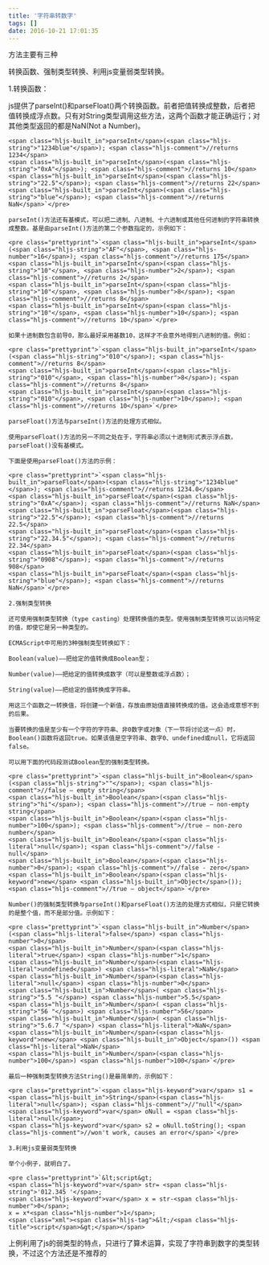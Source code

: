 ```yaml
---
title: '字符串转数字'
tags: []
date: 2016-10-21 17:01:35
---
```


方法主要有三种

转换函数、强制类型转换、利用js变量弱类型转换。

1.转换函数：

js提供了parseInt()和parseFloat()两个转换函数。前者把值转换成整数，后者把值转换成浮点数。只有对String类型调用这些方法，这两个函数才能正确运行；对其他类型返回的都是NaN(Not a Number)。

    <span class="hljs-built_in">parseInt</span>(<span class="hljs-string">"1234blue"</span>); <span class="hljs-comment">//returns 1234</span>
    <span class="hljs-built_in">parseInt</span>(<span class="hljs-string">"0xA"</span>); <span class="hljs-comment">//returns 10</span>
    <span class="hljs-built_in">parseInt</span>(<span class="hljs-string">"22.5"</span>); <span class="hljs-comment">//returns 22</span>
    <span class="hljs-built_in">parseInt</span>(<span class="hljs-string">"blue"</span>); <span class="hljs-comment">//returns NaN</span>`</pre>

    parseInt()方法还有基模式，可以把二进制、八进制、十六进制或其他任何进制的字符串转换成整数。基是由parseInt()方法的第二个参数指定的，示例如下：

    <pre class="prettyprint">`<span class="hljs-built_in">parseInt</span>(<span class="hljs-string">"AF"</span>, <span class="hljs-number">16</span>); <span class="hljs-comment">//returns 175</span>
    <span class="hljs-built_in">parseInt</span>(<span class="hljs-string">"10"</span>, <span class="hljs-number">2</span>); <span class="hljs-comment">//returns 2</span>
    <span class="hljs-built_in">parseInt</span>(<span class="hljs-string">"10"</span>, <span class="hljs-number">8</span>); <span class="hljs-comment">//returns 8</span>
    <span class="hljs-built_in">parseInt</span>(<span class="hljs-string">"10"</span>, <span class="hljs-number">10</span>); <span class="hljs-comment">//returns 10</span>`</pre>

    如果十进制数包含前导0，那么最好采用基数10，这样才不会意外地得到八进制的值。例如：

    <pre class="prettyprint">`<span class="hljs-built_in">parseInt</span>(<span class="hljs-string">"010"</span>); <span class="hljs-comment">//returns 8</span>
    <span class="hljs-built_in">parseInt</span>(<span class="hljs-string">"010"</span>, <span class="hljs-number">8</span>); <span class="hljs-comment">//returns 8</span>
    <span class="hljs-built_in">parseInt</span>(<span class="hljs-string">"010"</span>, <span class="hljs-number">10</span>); <span class="hljs-comment">//returns 10</span>`</pre>

    parseFloat()方法与parseInt()方法的处理方式相似。 

    使用parseFloat()方法的另一不同之处在于，字符串必须以十进制形式表示浮点数，parseFloat()没有基模式。

    下面是使用parseFloat()方法的示例：

    <pre class="prettyprint">`<span class="hljs-built_in">parseFloat</span>(<span class="hljs-string">"1234blue"</span>); <span class="hljs-comment">//returns 1234.0</span>
    <span class="hljs-built_in">parseFloat</span>(<span class="hljs-string">"0xA"</span>); <span class="hljs-comment">//returns NaN</span>
    <span class="hljs-built_in">parseFloat</span>(<span class="hljs-string">"22.5"</span>); <span class="hljs-comment">//returns 22.5</span>
    <span class="hljs-built_in">parseFloat</span>(<span class="hljs-string">"22.34.5"</span>); <span class="hljs-comment">//returns 22.34</span>
    <span class="hljs-built_in">parseFloat</span>(<span class="hljs-string">"0908"</span>); <span class="hljs-comment">//returns 908</span>
    <span class="hljs-built_in">parseFloat</span>(<span class="hljs-string">"blue"</span>); <span class="hljs-comment">//returns NaN</span>`</pre>

    2.强制类型转换

    还可使用强制类型转换（type casting）处理转换值的类型。使用强制类型转换可以访问特定的值，即使它是另一种类型的。 

    ECMAScript中可用的3种强制类型转换如下： 

    Boolean(value)——把给定的值转换成Boolean型； 

    Number(value)——把给定的值转换成数字（可以是整数或浮点数）； 

    String(value)——把给定的值转换成字符串。 

    用这三个函数之一转换值，将创建一个新值，存放由原始值直接转换成的值。这会造成意想不到的后果。 

    当要转换的值是至少有一个字符的字符串、非0数字或对象（下一节将讨论这一点）时，Boolean()函数将返回true。如果该值是空字符串、数字0、undefined或null，它将返回false。

    可以用下面的代码段测试Boolean型的强制类型转换。

    <pre class="prettyprint">`<span class="hljs-built_in">Boolean</span>(<span class="hljs-string">""</span>); <span class="hljs-comment">//false – empty string</span>
    <span class="hljs-built_in">Boolean</span>(<span class="hljs-string">"hi"</span>); <span class="hljs-comment">//true – non-empty string</span>
    <span class="hljs-built_in">Boolean</span>(<span class="hljs-number">100</span>); <span class="hljs-comment">//true – non-zero number</span>
    <span class="hljs-built_in">Boolean</span>(<span class="hljs-literal">null</span>); <span class="hljs-comment">//false - null</span>
    <span class="hljs-built_in">Boolean</span>(<span class="hljs-number">0</span>); <span class="hljs-comment">//false - zero</span>
    <span class="hljs-built_in">Boolean</span>(<span class="hljs-keyword">new</span> <span class="hljs-built_in">Object</span>()); <span class="hljs-comment">//true – object</span>`</pre>

    Number()的强制类型转换与parseInt()和parseFloat()方法的处理方式相似，只是它转换的是整个值，而不是部分值。示例如下：

    <pre class="prettyprint">`<span class="hljs-built_in">Number</span>(<span class="hljs-literal">false</span>) <span class="hljs-number">0</span>
    <span class="hljs-built_in">Number</span>(<span class="hljs-literal">true</span>) <span class="hljs-number">1</span>
    <span class="hljs-built_in">Number</span>(<span class="hljs-literal">undefined</span>) <span class="hljs-literal">NaN</span>
    <span class="hljs-built_in">Number</span>(<span class="hljs-literal">null</span>) <span class="hljs-number">0</span>
    <span class="hljs-built_in">Number</span>( <span class="hljs-string">"5.5 "</span>) <span class="hljs-number">5.5</span>
    <span class="hljs-built_in">Number</span>( <span class="hljs-string">"56 "</span>) <span class="hljs-number">56</span>
    <span class="hljs-built_in">Number</span>( <span class="hljs-string">"5.6.7 "</span>) <span class="hljs-literal">NaN</span>
    <span class="hljs-built_in">Number</span>(<span class="hljs-keyword">new</span> <span class="hljs-built_in">Object</span>()) <span class="hljs-literal">NaN</span>
    <span class="hljs-built_in">Number</span>(<span class="hljs-number">100</span>) <span class="hljs-number">100</span>`</pre>

    最后一种强制类型转换方法String()是最简单的，示例如下：

    <pre class="prettyprint">`<span class="hljs-keyword">var</span> s1 = <span class="hljs-built_in">String</span>(<span class="hljs-literal">null</span>); <span class="hljs-comment">//"null"</span>
    <span class="hljs-keyword">var</span> oNull = <span class="hljs-literal">null</span>;
    <span class="hljs-keyword">var</span> s2 = oNull.toString(); <span class="hljs-comment">//won't work, causes an error</span>`</pre>

    3.利用js变量弱类型转换

    举个小例子，就明白了。

    <pre class="prettyprint">`&lt;script&gt;
    <span class="hljs-keyword">var</span> str= <span class="hljs-string">'012.345 '</span>;
    <span class="hljs-keyword">var</span> x = str-<span class="hljs-number">0</span>;
    x = x*<span class="hljs-number">1</span>;
    <span class="xml"><span class="hljs-tag">&lt;/<span class="hljs-title">script</span>&gt;</span></span>

上例利用了js的弱类型的特点，只进行了算术运算，实现了字符串到数字的类型转换，不过这个方法还是不推荐的